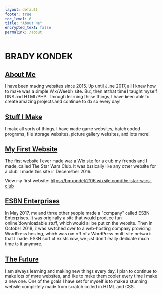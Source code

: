 ```yaml
---
layout: default
footer: true
toc_level: 6
title: "About Me"
encrypted_text: false
permalink: /about
---
```


# BRADY KONDEK



##  <u>About Me</u>

I have been making websites since 2015.  Up until June 2017, all I knew how to make was a simple Wix/Weebly site.  But, then at that time I taught myself DNS and HTML/PHP.  Through learning those things, I have been able to create amazing projects and continue to do so every day!

## <u>Stuff I Make</u>

I make all sorts of things.  I have made game websites, batch coded programs, file storage websites, picture gallery websites, and lots more!

## <u>My First Website</u>

The first website I ever made was a Wix site for a club my friends and I made, called The Star Wars Club.  It was basically like any other website for a club.  I made this site in Decemeber 2016.

View my first website: <a target="_blank" href="https://bmkondek2106.wixsite.com/the-star-wars-club">https://bmkondek2106.wixsite.com/the-star-wars-club</a>

## <u>ESBN Enterprises</u>

In May 2017, me and three other people made a "company" called ESBN Enterprises.  It was originally a site that would produce fun online/downloadable stuff, which would all be put on the website.  Then in October 2018, it was switched over to a web-hosting company providing WordPress hosting, which was run off of a WordPress multi-site network that I made.  ESBN sort of exists now, we just don't really dedicate much time to it anymore.

## <u>The Future</u>

I am always learning and making new things every day.  I plan to continue to make lots of more websites, and like to make them cooler every time I make a new one.  One of the goals I have set for myself is to make a stunning website completely made from scratch coded in HTML and CSS.
